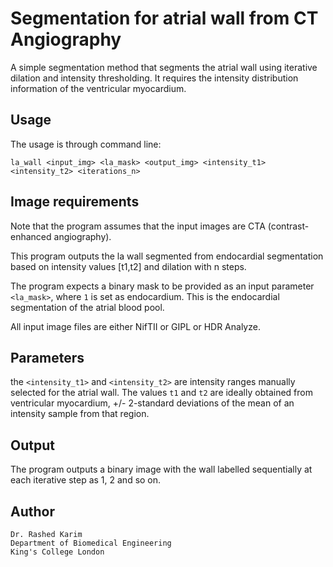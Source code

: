 # Segmentation for atrial wall from CT Angiography 
A simple segmentation method that segments the atrial wall using iterative dilation and intensity thresholding. It requires the intensity distribution information of the ventricular myocardium. 

## Usage 
The usage is through command line: 
```
la_wall <input_img> <la_mask> <output_img> <intensity_t1> <intensity_t2> <iterations_n>
```

## Image requirements 
Note that the program assumes that the input images are CTA (contrast-enhanced angiography). 

This program outputs the la wall segmented from endocardial segmentation based on intensity values [t1,t2] and dilation with n steps. 

The program expects a binary mask to be provided as an input parameter ```<la_mask>```, where ```1``` is set as endocardium. This is the endocardial segmentation of the atrial blood pool. 

All input image files are either NifTII or GIPL or HDR Analyze. 

## Parameters 
the ```<intensity_t1>``` and ```<intensity_t2>``` are intensity ranges manually selected for the atrial wall. The values ```t1``` and ```t2``` are ideally obtained from ventricular myocardium, +/- 2-standard deviations of the mean of an intensity sample from that region. 

## Output 
The program outputs a binary image with the wall labelled sequentially at each iterative step as 1, 2 and so on. 

## Author 
```
Dr. Rashed Karim 
Department of Biomedical Engineering 
King's College London 
```
